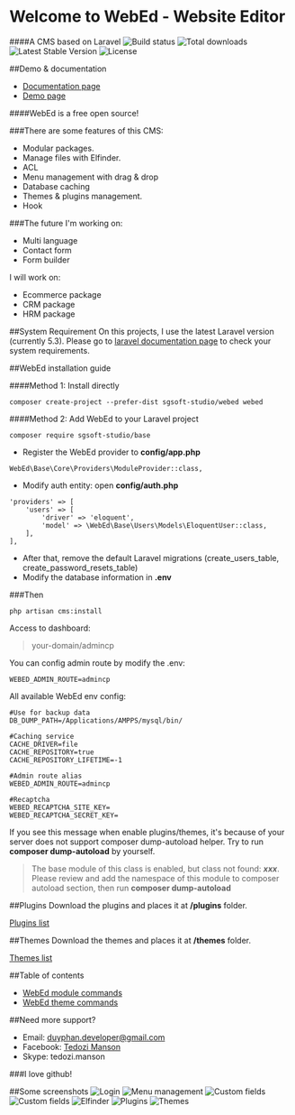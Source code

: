 # Welcome to WebEd - **Website Editor**
####A CMS based on Laravel
![Build status](https://travis-ci.org/sgsoft-studio/webed.svg)
![Total downloads](https://poser.pugx.org/sgsoft-studio/base/d/total.svg)
![Latest Stable Version](https://poser.pugx.org/sgsoft-studio/base/v/stable.svg)
![License](https://poser.pugx.org/sgsoft-studio/base/license.svg)

##Demo & documentation
- [Documentation page](http://webed-docs.hitbui.com/docs/documentation.html)
- [Demo page](http://webed.hitbui.com/admincp)

####WebEd is a free open source!

###There are some features of this CMS:
- Modular packages.
- Manage files with Elfinder.
- ACL
- Menu management with drag & drop
- Database caching
- Themes & plugins management.
- Hook

###The future
I'm working on:
- Multi language
- Contact form
- Form builder

I will work on:
- Ecommerce package
- CRM package
- HRM package

##System Requirement
On this projects, I use the latest Laravel version (currently 5.3). 
Please go to [laravel documentation page](https://laravel.com/docs/5.3/installation) to check your system requirements.

##WebEd installation guide

####Method 1: Install directly
```
composer create-project --prefer-dist sgsoft-studio/webed webed
```

####Method 2: Add WebEd to your Laravel project
```
composer require sgsoft-studio/base
```
- Register the WebEd provider to **config/app.php**
```
WebEd\Base\Core\Providers\ModuleProvider::class,
```
- Modify auth entity: open **config/auth.php**
```
'providers' => [
    'users' => [
        'driver' => 'eloquent',
        'model' => \WebEd\Base\Users\Models\EloquentUser::class,
    ],
],
```
- After that, remove the default Laravel migrations (create_users_table, create_password_resets_table)
- Modify the database information in **.env**

###Then
```
php artisan cms:install
```

Access to dashboard:
> your-domain/admincp

You can config admin route by modify the .env:
```
WEBED_ADMIN_ROUTE=admincp
```

All available WebEd env config:
```
#Use for backup data
DB_DUMP_PATH=/Applications/AMPPS/mysql/bin/

#Caching service
CACHE_DRIVER=file
CACHE_REPOSITORY=true
CACHE_REPOSITORY_LIFETIME=-1

#Admin route alias
WEBED_ADMIN_ROUTE=admincp

#Recaptcha
WEBED_RECAPTCHA_SITE_KEY=
WEBED_RECAPTCHA_SECRET_KEY=
```

If you see this message when enable plugins/themes, it's because of your server does not support composer dump-autoload
helper. Try to run **composer dump-autoload** by yourself.


>The base module of this class is enabled, but class not found: ***xxx***. Please review and add the namespace of this module to composer autoload section, then run **composer dump-autoload**


##Plugins
Download the plugins and places it at **/plugins** folder.

[Plugins list](https://github.com/webed-plugins/readme)

##Themes
Download the themes and places it at **/themes** folder.

[Themes list](https://github.com/webed-themes/readme)

##Table of contents
- [WebEd module commands](./documentation/console/module.md)
- [WebEd theme commands](./documentation/console/theme.md)

##Need more support?
- Email: duyphan.developer@gmail.com
- Facebook: [Tedozi Manson](https://www.facebook.com/duyphan.developer)
- Skype: tedozi.manson

###I love github!

##Some screenshots
![Login](./documentation/images/1.png)
![Menu management](./documentation/images/2.png)
![Custom fields](./documentation/images/3.png)
![Custom fields](./documentation/images/4.png)
![Elfinder](./documentation/images/5.png)
![Plugins](./documentation/images/6.png)
![Themes](./documentation/images/7.png)
